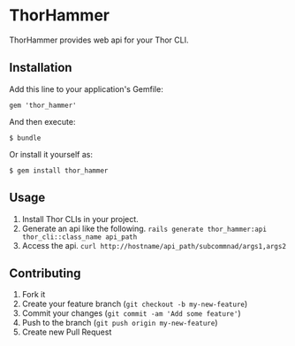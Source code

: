 # ThorHammer

ThorHammer provides web api for your Thor CLI.

## Installation

Add this line to your application's Gemfile:

    gem 'thor_hammer'

And then execute:

    $ bundle

Or install it yourself as:

    $ gem install thor_hammer

## Usage

1. Install Thor CLIs in your project.
2. Generate an api like the following.
`rails generate thor_hammer:api thor_cli::class_name api_path`
3. Access the api.
`curl http://hostname/api_path/subcommnad/args1,args2`

## Contributing

1. Fork it
2. Create your feature branch (`git checkout -b my-new-feature`)
3. Commit your changes (`git commit -am 'Add some feature'`)
4. Push to the branch (`git push origin my-new-feature`)
5. Create new Pull Request

